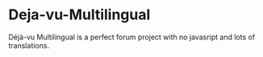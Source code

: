 # Deja-vu-Multilingual
Déjà-vu Multilingual is a perfect forum project with no javasript and lots of translations.
